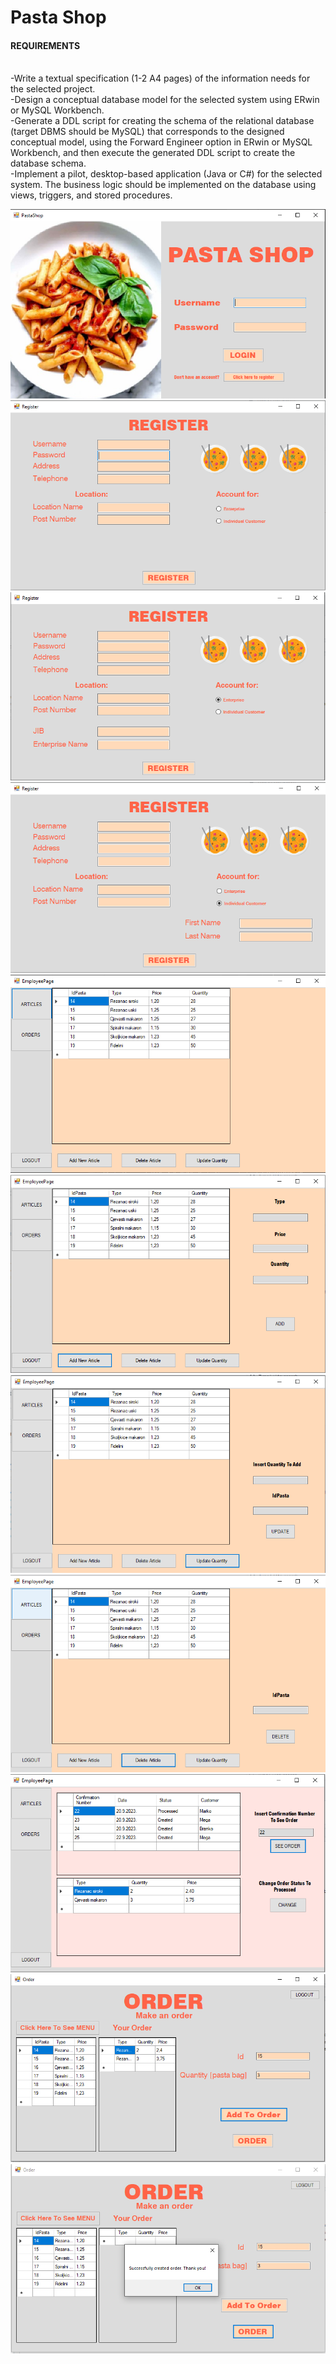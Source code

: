 <h1>Pasta Shop</h1>
<h4>REQUIREMENTS</h4>
	<br>-Write a textual specification (1-2 A4 pages) of the information needs for the selected project.
	<br>-Design a conceptual database model for the selected system using ERwin or MySQL Workbench.
	<br>-Generate a DDL script for creating the schema of the relational database (target DBMS should be MySQL) that corresponds to the designed conceptual model,
using the Forward Engineer option in ERwin or MySQL Workbench, and then execute the generated DDL script to create the database schema.
	<br>-Implement a pilot, desktop-based application (Java or C#) for the selected system. The business logic should be implemented on the database using views, triggers, and stored procedures.
		
![login](https://github.com/AnaDjurdjevic/PastaShop/blob/pasta/gui/login.png)
![register](https://github.com/AnaDjurdjevic/PastaShop/blob/pasta/gui/register.png)
![image](https://github.com/AnaDjurdjevic/PastaShop/blob/pasta/gui/enterprise.png)
![image](https://github.com/AnaDjurdjevic/PastaShop/blob/pasta/gui/individual.png)
![image](https://github.com/AnaDjurdjevic/PastaShop/blob/pasta/gui/articles.png)
![image](https://github.com/AnaDjurdjevic/PastaShop/blob/pasta/gui/addArticle.png)
![image](https://github.com/AnaDjurdjevic/PastaShop/blob/pasta/gui/updateArticle.png)
![image](https://github.com/AnaDjurdjevic/PastaShop/blob/pasta/gui/deleteArticle.png)
![image](https://github.com/AnaDjurdjevic/PastaShop/blob/pasta/gui/orders.png)
![image](https://github.com/AnaDjurdjevic/PastaShop/blob/pasta/gui/makeAnOrder.png)
![image](https://github.com/AnaDjurdjevic/PastaShop/blob/pasta/gui/orderCreated.png)
